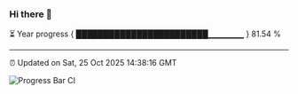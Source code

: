### Hi there 👋

⏳ Year progress { ████████████████████████▁▁▁▁▁▁ } 81.54 %

---

⏰ Updated on Sat, 25 Oct 2025 14:38:16 GMT

![Progress Bar CI](https://github.com/IshwaranRudhara/GIT-ACTION/workflows/Progress%20Bar%20CI/badge.svg)
